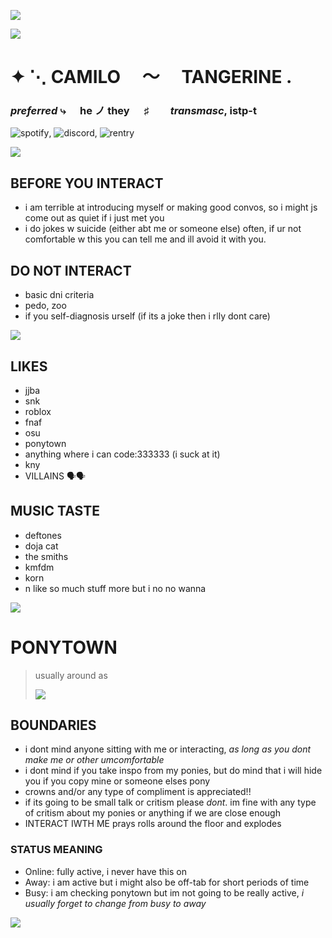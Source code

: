 

![](https://64.media.tumblr.com/d5d16a7847965f2d864108dc3f034bc4/6468d1b912a28cc0-e7/s500x750/866c0b034d12e7d3820e3213ebb2dc2961dd70b4.pnj)

![](https://media.discordapp.net/attachments/773077098029776916/1212898459544330270/Untitled33_20240229200455.png?ex=65f382b7&is=65e10db7&hm=4dec4094045cbf44435206c19176fe680a6fa67f35dff1590a73ccefa910f2c3&=&format=webp&quality=lossless)



# ✦ ⋱ CAMILO  〜     TANGERINE .
### *preferred* ⤷ ㅤ **he** ノ **they**  ㅤ  ♯ ㅤㅤ*transmasc*,  istp-t 
![spotify](https://open.spotify.com/user/31i7vclqadwhm65lvqzjuatyc3iq?si=4aedffdbae14461b), ![discord](https://discord.com/users/771868910844117002), ![rentry](https://rentry.co/rromantictangerine)


![](https://64.media.tumblr.com/d615581e504a361a1f0a4387e4252f3d/981e193c1ba2a2e0-24/s500x750/579e8e2914d2f835ae293c64d30053e90231acc2.gifv)

## BEFORE YOU INTERACT
- i am terrible at introducing myself or making good convos, so i might js come out as quiet if i just met you
- i do jokes w suicide (either abt me or someone else) often, if ur not comfortable w this you can tell me and ill avoid it with you. 

## DO **NOT** INTERACT 
- basic dni criteria
- pedo, zoo
- if you self-diagnosis urself (if its a joke then i rlly dont care)

![](https://64.media.tumblr.com/c4dae9b43ba10cf9ace129b36b2ee5e9/76d8d2234287670b-e2/s250x400/cd95d96f45636748363b39b7a9bdbb0dd11a0799.gifv)

## LIKES
- jjba
- snk
- roblox
- fnaf
- osu
- ponytown
- anything where i can code:333333 (i suck at it)
- kny
- VILLAINS 🗣🗣

## MUSIC TASTE
- deftones
- doja cat
- the smiths
- kmfdm
- korn
- n like so much stuff more but i no no wanna

![](https://64.media.tumblr.com/4b8eaa39b1dc97b6f5241b045b5ca9ec/0d9d6392a423e969-0c/s500x750/a79a060e378bce57436289dfda93f6239beb670b.gifv)

# PONYTOWN

> usually around as
> 
> ![](https://media.discordapp.net/attachments/773077098029776916/1212894705562427472/ezgif-1-2d49fda1f6.gif?ex=65f37f38&is=65e10a38&hm=fa2bbfcf128225a72bbed55f7a83f99ecb9995e13a9ba176b39daafa191b4d26&=)

## BOUNDARIES
- i dont mind anyone sitting with me or interacting, *as long as you dont make me or other umcomfortable*
- i dont mind if you take inspo from my ponies, but do mind that i will hide you if you copy mine or someone elses pony
- crowns and/or any type of compliment is appreciated!!
- if its going to be small talk or critism please *dont*. im fine with any type of critism about my ponies or anything if we are close enough
- INTERACT IWTH ME prays rolls around the floor and explodes

### STATUS MEANING
- Online: fully active, i never have this on
- Away: i am active but i might also be off-tab for short periods of time
- Busy: i am checking ponytown but im not going to be really active, *i usually forget to change from busy to away*

![](https://64.media.tumblr.com/2fc92959e65e044919394f254d3043ea/197f12fa82e27886-44/s500x750/610c63f8ea9d79c060fc6caa99e63003ad6b4224.gifv)
